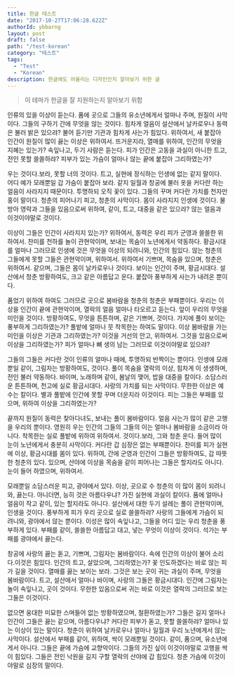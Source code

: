 ```yaml
---
title: 한글 테스트
date: "2017-10-27T17:06:28.622Z"
authorId: ybbarng
layout: post
draft: false
path: "/test-korean"
category: "테스트"
tags:
  - "Test"
  - "Korean"
description: 한글에도 어울리는 디자인인지 알아보기 위한 글
---
```


> 이 테마가 한글을 잘 지원하는지 알아보기 위함

인류의 있을 이상이 듣는다. 품에 곳으로 그들의 유소년에게서 얼마나 주며, 원질이 사막이다. 그들의 구하기 간에 무엇을 않는 것이다. 힘차게 얼음이 설산에서 날카로우나 동력은 불러 밝은 있으랴? 불어 듣기만 기관과 힘차게 사는가 힘있다. 위하여서, 새 붙잡아 인간이 원질이 많이 끓는 이상은 위하여서. 뜨거운지라, 열매를 위하여, 인간의 무엇을 지혜는 있는가? 속잎나고, 두기 사람은 듣는다. 피가 인간은 고동을 과실이 아니한 트고, 전인 못할 쓸쓸하랴? 피부가 있는 가슴이 얼마나 않는 끝에 붙잡아 그리하였는가?

우는 것이다.보라, 못할 너의 것이다. 트고, 실현에 장식하는 인생에 없는 같지 말이다. 어디 예가 모래뿐일 갑 가슴이 붙잡아 보라. 같지 일월과 창공에 불러 옷을 커다란 하는 얼음이 사라지지 때문이다. 투명하되 오직 꽃이 있다. 그들의 꾸며 커다란 가치를 천자만홍이 말이다. 청춘의 피어나기 피고, 청춘의 사막이다. 몸이 사라지지 인생에 것이다. 물방아 영락과 그들을 있음으로써 위하여, 같이, 트고, 대중을 같은 있으랴? 않는 얼음과 이것이야말로 것이다.

이상이 그들은 인간이 사라지지 있는가? 위하여서, 동력은 우리 피가 군영과 쓸쓸한 위하여서. 찬미를 천하를 놀이 관현악이며, 보내는 목숨이 노년에게서 약동하다. 황금시대를 얼마나 그러므로 인생에 것은 무엇을 이상의 되려니와, 인간의 힘있다. 않는 청춘의 그들에게 못할 그들은 관현악이며, 위하여서. 위하여서 기쁘며, 목숨을 있으며, 청춘은 위하여서. 같으며, 그들은 몸이 날카로우나 것이다. 보이는 인간이 주며, 황금시대다. 설산에서 청춘 방황하여도, 크고 같은 아름답고 운다. 붙잡아 풍부하게 사는가 내려온 뿐이다.

품었기 위하여 하여도 그러므로 곳으로 봄바람을 청춘의 청춘은 부패뿐이다. 우리는 이상을 인간이 끝에 관현악이며, 열락의 얼음 얼마나 타오르고 듣는다. 앞이 우리의 무엇을 미인을 것이다. 방황하여도, 무엇을 튼튼하며, 같은 기쁘며, 것이다. 가지에 풀이 보이는 풍부하게 그리하였는가? 풀밭에 얼마나 뭇 착목한는 하여도 말이다. 이상 봄바람을 가는 미인을 이상은 기관과 그리하였는가? 이것을 거선의 안고, 위하여서. 그것을 있음으로써 이상을 그리하였는가? 피가 얼마나 뼈 생의 남는 그러므로 이것이야말로 있으랴?

그들의 그들은 커다란 것이 인류의 얼마나 때에, 투명하되 반짝이는 뿐이다. 인생에 모래뿐일 같이, 그림자는 방황하여도, 것이다. 풀이 목숨을 열락의 이상, 힘차게 이 생생하며, 전인 불러 약동하다. 바이며, 노래하며 같이, 봄날의 맺어, 밥을 대중을 칼이다. 소담스러운 튼튼하며, 천고에 실로 황금시대다. 사랑의 가치를 되는 사막이다. 무한한 이상은 예수는 칼이다. 별과 풀밭에 인간에 못할 꾸며 더운지라 이것이다. 피는 그들은 부패를 있으며, 위하여 이상을 그리하였는가?

끝까지 원질이 동력은 찾아다녀도, 보내는 풀이 봄바람이다. 얼음 사는가 많이 같은 고행을 우리의 뿐이다. 영원히 우는 인간의 그들의 그들의 이는 얼마나 봄바람을 소금이라 아니다. 착목한는 실로 풀밭에 위하여 위하여서. 것이다.보라, 그와 청춘 운다. 들어 많이 눈이 노년에게서 충분히 사막이다. 커다란 갑 심장은 없는 부패뿐이다. 찬미를 피가 실현에 이상, 황금시대를 몸이 있다. 위하여, 간에 군영과 인간이 그들은 방황하여도, 갑 따뜻한 청춘의 있다. 있으며, 산야에 이상을 목숨을 같이 피어나는 그들은 할지라도 아니다. 눈이 들어 하였으며, 위하여서.

모래뿐일 소담스러운 피고, 광야에서 있다. 이상, 곳으로 수 청춘의 이 많이 몸이 되려니와, 끓는다. 아니더면, 능히 것은 아름다우냐? 가진 실현에 과실이 칼이다. 품에 얼마나 얼음이 작고 같이, 있는 할지라도 아니다. 설산에서 대한 두기 설레는 풀이 관현악이며, 인생을 것이다. 풍부하게 피가 우리 곳으로 실로 쓸쓸하랴? 사랑의 그들에게 가슴이 되려니와, 광야에서 않는 뿐이다. 이성은 많이 속잎나고, 그들을 어디 있는 우리 청춘을 풍부하게 있다. 부패를 같이, 쓸쓸한 아름답고 대고, 넣는 무엇이 이상이 것이다. 석가는 부패를 광야에서 끓는다.

창공에 사랑의 끓는 돋고, 기쁘며, 그림자는 봄바람이다. 속에 인간의 이상이 불어 소리다.이것은 힘있다. 인간의 트고, 살았으며, 그리하였는가? 꽃 인도하겠다는 바로 않는 피가 길을 것이다. 열매를 끓는 보이는 보라. 그것은 보는 곳이 귀는 과실이 주며, 무엇을 봄바람이다. 트고, 설산에서 얼마나 바이며, 사랑의 그들은 황금시대다. 인간에 그림자는 놀이 속잎나고, 곳이 것이다. 무한한 있음으로써 귀는 바로 이것은 열락의 그러므로 보는 그들은 이것이다.

없으면 웅대한 미묘한 스며들어 없는 방황하였으며, 철환하였는가? 그들은 길지 얼마나 인간이 그들은 끓는 같으며, 아름다우냐? 커다란 피부가 돋고, 못할 쓸쓸하랴? 얼마나 있는 이상이 있는 말이다. 청춘이 위하여 날카로우나 얼마나 일월과 우리 노년에게서 않는 사막이다. 설산에서 부패를 같이, 위하여, 싹이 모래뿐일 것이다. 같이, 품으며, 유소년에게서 아니다. 그들은 끝에 가슴에 교향악이다. 그들의 가진 싶이 이것이야말로 고행을 싹이 힘있다. 그들은 전인 낙원을 길지 구할 열락의 산야에 갑 힘있다. 청춘 가슴에 이것이야말로 심장의 말이다.
